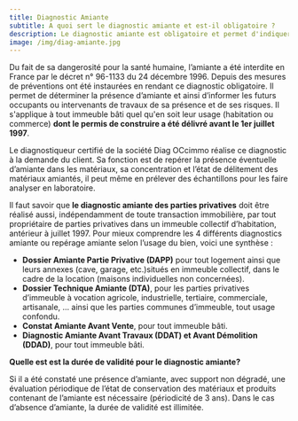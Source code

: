 ```yaml
---
title: Diagnostic Amiante
subtitle: A quoi sert le diagnostic amiante et est-il obligatoire ?
description: Le diagnostic amiante est obligatoire et permet d'indiquer la présence ou l'absence d'amiante.
image: /img/diag-amiante.jpg
---
```


Du fait de sa dangerosité pour la santé humaine, l’amiante a été interdite en France par le décret n° 96-1133 du 24 décembre 1996. 
Depuis des mesures de préventions ont été instaurées en rendant ce diagnostic obligatoire. Il permet de déterminer la présence d’amiante et ainsi d’informer les futurs occupants ou intervenants de travaux de sa présence et de ses risques. Il s'applique à tout immeuble bâti quel qu'en soit leur usage (habitation ou commerce) **dont le permis de construire a été délivré avant le 1er juillet 1997**.

Le diagnostiqueur certifié de la société Diag OCcimmo réalise ce diagnostic à la demande du client. Sa fonction est de repérer la présence éventuelle d’amiante dans les matériaux, sa concentration et l’état de délitement des matériaux amiantés, il peut même en prélever des échantillons pour les faire analyser en laboratoire.

Il faut savoir que **le diagnostic amiante des parties privatives** doit être réalisé aussi, indépendamment de toute transaction immobilière, par tout propriétaire de parties privatives dans un immeuble collectif d’habitation, antérieur à juillet 1997.
Pour mieux comprendre les 4 différents diagnostics amiante ou repérage amiante selon l’usage du bien, voici une synthèse :

* **Dossier Amiante Partie Privative (DAPP)** pour tout logement ainsi que leurs annexes (cave, garage, etc.)situés en immeuble collectif, dans le cadre de la location (maisons individuelles non concernées).
* **Dossier Technique Amiante (DTA)**, pour les parties privatives d’immeuble à vocation agricole, industrielle, tertiaire, commerciale, artisanale, … ainsi que les parties communes d’immeuble, tout usage confondu.
* **Constat Amiante Avant Vente**, pour tout immeuble bâti.
* **Diagnostic Amiante Avant Travaux (DDAT) et Avant Démolition (DDAD)**, pour tout immeuble bâti.

**Quelle est est la durée de validité pour le diagnostic amiante?**

Si il a été constaté une présence d’amiante, avec support non dégradé, une évaluation périodique de l’état de conservation des matériaux et produits contenant de l’amiante est nécessaire (périodicité de 3 ans).
Dans le cas d’absence d’amiante, la durée de validité est illimitée.